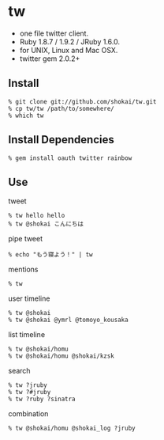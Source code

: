 tw
==
* one file twitter client.
* Ruby 1.8.7 / 1.9.2 / JRuby 1.6.0.
* for UNIX, Linux and Mac OSX.
* twitter gem 2.0.2+


Install
-------

    % git clone git://github.com/shokai/tw.git
    % cp tw/tw /path/to/somewhere/
    % which tw


Install Dependencies
--------------------

    % gem install oauth twitter rainbow


Use
---

tweet

    % tw hello hello
    % tw @shokai こんにちは


pipe tweet

    % echo "もう寝よう！" | tw


mentions

    % tw


user timeline

    % tw @shokai
    % tw @shokai @ymrl @tomoyo_kousaka


list timeline

    % tw @shokai/homu
    % tw @shokai/homu @shokai/kzsk


search

    % tw ?jruby
    % tw ?#jruby
    % tw ?ruby ?sinatra

combination

    % tw @shokai/homu @shokai_log ?jruby
